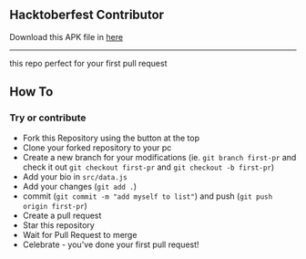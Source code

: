 ## Hacktoberfest Contributor

Download this APK file in [here](https://drive.google.com/file/d/1SuJR4kElMu7G_Hwo21MFruLQHv6WQMkx/view?usp=sharing)

---
this repo perfect for your first pull request

## How To

### Try or contribute
- Fork this Repository using the button at the top
- Clone your forked repository to your pc
- Create a new branch for your modifications (ie. `git branch first-pr` and check it out `git checkout first-pr` and `git checkout -b first-pr`)
- Add your bio in `src/data.js`
- Add your changes (`git add .`)
- commit (`git commit -m "add myself to list"`) and push (`git push origin first-pr`)
- Create a pull request
- Star this repository
- Wait for Pull Request to merge
- Celebrate - you've done your first pull request!
